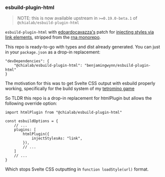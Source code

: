 ### esbuild-plugin-html

> NOTE: this is now available upstream in `>=0.19.0-beta.1` of `@chialab/esbuild-plugin-html`

`esbuild-plugin-html` with [edoardocavazza's](https://github.com/edoardocavazza) patch for [injecting styles via link elements](https://github.com/chialab/rna/pull/176), stripped from the [rna monorepo](https://github.com/chialab/rna).

This repo is ready-to-go with types and dist already generated. You can just in your `package.json` as a drop-in replacement:

```
"devDependencies": {
	"@chialab/esbuild-plugin-html": "benjamingwynn/esbuild-plugin-html"
}
```

The motivation for this was to get Svelte CSS output with esbuild properly working, specifically for the build system of my [tetromino game](https://github.com/benjamingwynn/tetromino)

So TLDR this repo is a drop-in replacement for htmlPlugin but allows the following override option:

```
import htmlPlugin from "@chialab/esbuild-plugin-html"

const esbuildOptions = {
	// ...
	plugins: [
		htmlPlugin({
			injectStylesAs: "link",
		}),
		// ...
	]
	// ...
}
```

Which stops Svelte CSS outputting in `function loadStyle(url)` format.
